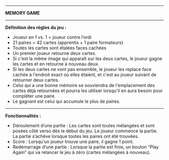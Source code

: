 ****
**MEMORY GAME**
****

**Définition des règles du jeu :**

- Joueur en 1 vs. 1 = joueur contre l’ordi
- 21 paires = 42 cartes (apprentis + 1  paire formateurs)
- Toutes les cartes sont étalées faces cachées
- Un premier joueur retourne deux cartes. 
- Si c'est la même image qui apparaît sur les deux cartes, le joueur gagne les cartes et en retourne à nouveau deux.
- Si les deux cartes ne vont pas ensemble, le joueur les replace face cachée à l'endroit exact où elles étaient, et c'est au joueur suivant de retourner deux cartes.
- Celui qui a une bonne mémoire se souviendra de l'emplacement des cartes déjà retournées et pourra les utiliser lorsqu'il en aura besoin pour compléter une paire.
- Le gagnant est celui qui accumule le plus de paires.

****
**Fonctionnalités :**

- Déroulement d’une partie : Les cartes sont toutes mélangées et sont posées côté verso dès le début du jeu. Le joueur commence la partie. La partie s’achève lorsque toutes les paires ont été trouvées. 
- Score : Lorsqu’un joueur trouve une paire, il gagne 1 point. 
- Redémarrage d’une partie : Lorsque la partie est finie, un bouton “Play Again” qui va relancer le jeu à zéro (cartes mélangées à nouveau).
